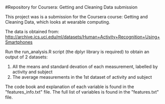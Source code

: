 #Repository for Coursera: Getting and Cleaning Data submission

This project was is a submission for the Coursera course: Getting and Cleaning Data, which looks at wearable computing.

The data is obtained from: http://archive.ics.uci.edu/ml/datasets/Human+Activity+Recognition+Using+Smartphones

Run the run_analysis.R script (the dplyr library is required) to obtain an output of 2 datasets:
  1) All the means and standard devation of each measurement, labelled by activity and subject
  2) The average measurements in the 1st dataset of activity and subject
  
The code book and explanation of each variable is found in the "features_info.txt" file.
The full list of variables is found in the "features.txt" file.
